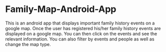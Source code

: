 # Family-Map-Android-App
This is an android app that displays important family history events on a google map.  Once the user has registered his/her family history events are displayed on a google map.  You can then click on the events and see the relevant information. You can also filter by events and people as well as change the map type.
